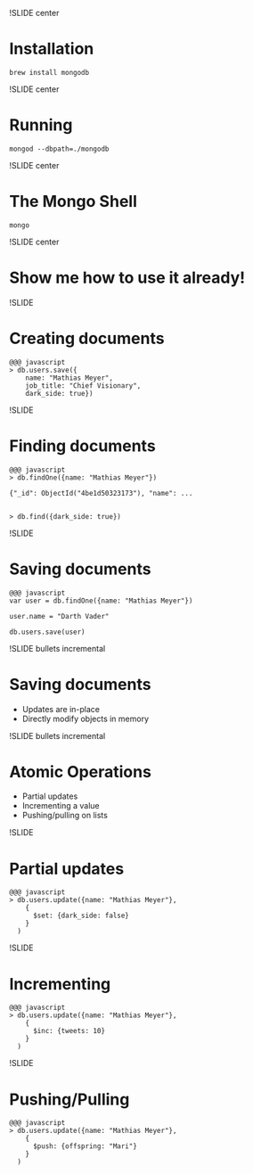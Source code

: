 !SLIDE center

# Installation #

    brew install mongodb

!SLIDE center

# Running #

    mongod --dbpath=./mongodb

!SLIDE center

# The Mongo Shell #

    mongo

!SLIDE center

# Show me how to use it already! #

!SLIDE 

# Creating documents #

    @@@ javascript
    > db.users.save({
        name: "Mathias Meyer",
        job_title: "Chief Visionary",
        dark_side: true})

!SLIDE

# Finding documents #

    @@@ javascript
    > db.findOne({name: "Mathias Meyer"})
    
    {"_id": ObjectId("4be1d50323173"), "name": ...


    > db.find({dark_side: true})

!SLIDE

# Saving documents #

    @@@ javascript
    var user = db.findOne({name: "Mathias Meyer"})
    
    user.name = "Darth Vader"
    
    db.users.save(user)

!SLIDE bullets incremental

# Saving documents #

* Updates are in-place
* Directly modify objects in memory

!SLIDE bullets incremental

# Atomic Operations #

* Partial updates
* Incrementing a value
* Pushing/pulling on lists

!SLIDE

# Partial updates #

    @@@ javascript
    > db.users.update({name: "Mathias Meyer"},
        { 
          $set: {dark_side: false}
        }
      )

!SLIDE

# Incrementing #

    @@@ javascript
    > db.users.update({name: "Mathias Meyer"},
        { 
          $inc: {tweets: 10}
        }
      )
!SLIDE

# Pushing/Pulling #

    @@@ javascript
    > db.users.update({name: "Mathias Meyer"},
        {
          $push: {offspring: "Mari"}
        }
      )